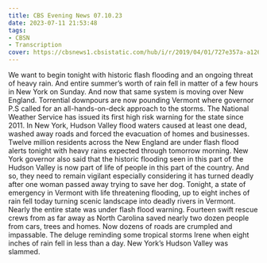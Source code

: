 ```yaml
---
title: CBS Evening News 07.10.23
date: 2023-07-11 21:53:48
tags:
- CBSN
- Transcription
cover: https://cbsnews1.cbsistatic.com/hub/i/r/2019/04/01/727e357a-a126-4138-a2c5-4d3222669d57/thumbnail/640x360/3ff2761028dc5c65cc4f07acd54bcd5c/cbsn2-logo-1920x1080.jpg
---
```

We want to begin tonight with historic flash flooding and an ongoing threat of heavy rain. And entire summer’s worth of rain fell in matter of a few hours in New York on Sunday. And now that same system is moving over New England. Torrential downpours are now pounding Vermont where governor P.S called for an all-hands-on-deck approach to the storms. The National Weather Service has issued its first high risk warning for the state since 2011. In New York, Hudson Valley flood waters caused at least one dead, washed away roads and forced the evacuation of homes and businesses. Twelve million residents across the New England are under flash flood alerts tonight with heavy rains expected through tomorrow morning. New York governor also said that the historic flooding seen in this part of the Hudson Valley is now part of life of people in this part of the country. And so, they need to remain vigilant especially considering it has turned deadly after one woman passed away trying to save her dog. Tonight, a state of emergency in Vermont with life threatening flooding, up to eight inches of rain fell today turning scenic landscape into deadly rivers in Vermont. Nearly the entire state was under flash flood warning. Fourteen swift rescue crews from as far away as North Carolina saved nearly two dozen people from cars, trees and homes. Now dozens of roads are crumpled and impassable. The deluge reminding some tropical storms Irene when eight inches of rain fell in less than a day. New York’s Hudson Valley was slammed. 